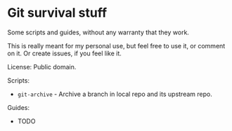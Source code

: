 Git survival stuff
==================

Some scripts and guides, without any warranty that they work.

This is really meant for my personal use, but feel free to use it,
or comment on it. Or create issues, if you feel like it.

License: Public domain.

Scripts:

* `git-archive` - Archive a branch in local repo and its upstream repo.

Guides:

* TODO

